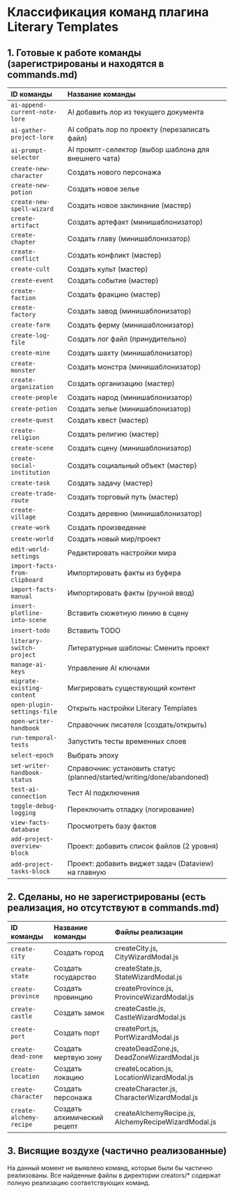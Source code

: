 # Классификация команд плагина Literary Templates

## 1. Готовые к работе команды (зарегистрированы и находятся в commands.md)

| ID команды | Название команды |
| :--- | :--- |
| `ai-append-current-note-lore` | AI добавить лор из текущего документа |
| `ai-gather-project-lore` | AI собрать лор по проекту (перезаписать файл) |
| `ai-prompt-selector` | AI промпт-селектор (выбор шаблона для внешнего чата) |
| `create-new-character` | Создать нового персонажа |
| `create-new-potion` | Создать новое зелье |
| `create-new-spell-wizard` | Создать новое заклинание (мастер) |
| `create-artifact` | Создать артефакт (минишаблонизатор) |
| `create-chapter` | Создать главу (минишаблонизатор) |
| `create-conflict` | Создать конфликт (мастер) |
| `create-cult` | Создать культ (мастер) |
| `create-event` | Создать событие (мастер) |
| `create-faction` | Создать фракцию (мастер) |
| `create-factory` | Создать завод (минишаблонизатор) |
| `create-farm` | Создать ферму (минишаблонизатор) |
| `create-log-file` | Создать лог файл (принудительно) |
| `create-mine` | Создать шахту (минишаблонизатор) |
| `create-monster` | Создать монстра (минишаблонизатор) |
| `create-organization` | Создать организацию (мастер) |
| `create-people` | Создать народ (минишаблонизатор) |
| `create-potion` | Создать зелье (минишаблонизатор) |
| `create-quest` | Создать квест (мастер) |
| `create-religion` | Создать религию (мастер) |
| `create-scene` | Создать сцену (минишаблонизатор) |
| `create-social-institution` | Создать социальный объект (мастер) |
| `create-task` | Создать задачу (мастер) |
| `create-trade-route` | Создать торговый путь (мастер) |
| `create-village` | Создать деревню (минишаблонизатор) |
| `create-work` | Создать произведение |
| `create-world` | Создать новый мир/проект |
| `edit-world-settings` | Редактировать настройки мира |
| `import-facts-from-clipboard` | Импортировать факты из буфера |
| `import-facts-manual` | Импортировать факты (ручной ввод) |
| `insert-plotline-into-scene` | Вставить сюжетную линию в сцену |
| `insert-todo` | Вставить TODO |
| `literary-switch-project` | Литературные шаблоны: Сменить проект |
| `manage-ai-keys` | Управление AI ключами |
| `migrate-existing-content` | Мигрировать существующий контент |
| `open-plugin-settings-file` | Открыть настройки Literary Templates |
| `open-writer-handbook` | Справочник писателя (создать/открыть) |
| `run-temporal-tests` | Запустить тесты временных слоев |
| `select-epoch` | Выбрать эпоху |
| `set-writer-handbook-status` | Справочник: установить статус (planned/started/writing/done/abandoned) |
| `test-ai-connection` | Тест AI подключения |
| `toggle-debug-logging` | Переключить отладку (логирование) |
| `view-facts-database` | Просмотреть базу фактов |
| `add-project-overview-block` | Проект: добавить список файлов (2 уровня) |
| `add-project-tasks-block` | Проект: добавить виджет задач (Dataview) на главную |

## 2. Сделаны, но не зарегистрированы (есть реализация, но отсутствуют в commands.md)

| ID команды | Название команды | Файлы реализации |
| :--- | :--- | :--- |
| `create-city` | Создать город | createCity.js, CityWizardModal.js |
| `create-state` | Создать государство | createState.js, StateWizardModal.js |
| `create-province` | Создать провинцию | createProvince.js, ProvinceWizardModal.js |
| `create-castle` | Создать замок | createCastle.js, CastleWizardModal.js |
| `create-port` | Создать порт | createPort.js, PortWizardModal.js |
| `create-dead-zone` | Создать мертвую зону | createDeadZone.js, DeadZoneWizardModal.js |
| `create-location` | Создать локацию | createLocation.js, LocationWizardModal.js |
| `create-character` | Создать персонажа | createCharacter.js, CharacterWizardModal.js |
| `create-alchemy-recipe` | Создать алхимический рецепт | createAlchemyRecipe.js, AlchemyRecipeWizardModal.js |

## 3. Висящие воздухе (частично реализованные)

На данный момент не выявлено команд, которые были бы частично реализованы. Все найденные файлы в директории creators/* содержат полную реализацию соответствующих команд.
